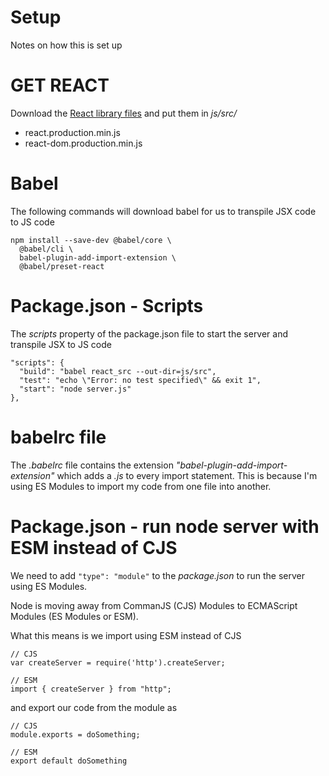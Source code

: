 # Setup
Notes on how this is set up

# GET REACT
Download the [React library files](https://reactjs.org/docs/cdn-links.html) and put them in *js/src/*
  * react.production.min.js
  * react-dom.production.min.js

# Babel
The following commands will download babel for us to transpile JSX code to JS code

    npm install --save-dev @babel/core \
      @babel/cli \
      babel-plugin-add-import-extension \
      @babel/preset-react

# Package.json - Scripts
The _scripts_ property of the package.json file to start the server and transpile JSX to JS code

    "scripts": {
      "build": "babel react_src --out-dir=js/src",
      "test": "echo \"Error: no test specified\" && exit 1",
      "start": "node server.js"
    },

# babelrc file
The _.babelrc_ file contains the extension *"babel-plugin-add-import-extension"* which adds a _.js_ to every import statement. This is because I'm using ES Modules to import my code from one file into another.

# Package.json - run node server with ESM instead of CJS
We need to add `"type": "module"` to the _package.json_ to run the server using ES Modules. 

Node is moving away from CommanJS (CJS) Modules to ECMAScript Modules (ES Modules or ESM). 

What this means is we import using ESM instead of CJS

    // CJS
    var createServer = require('http').createServer;

    // ESM
    import { createServer } from "http";

and export our code from the module as

    // CJS
    module.exports = doSomething;

    // ESM
    export default doSomething